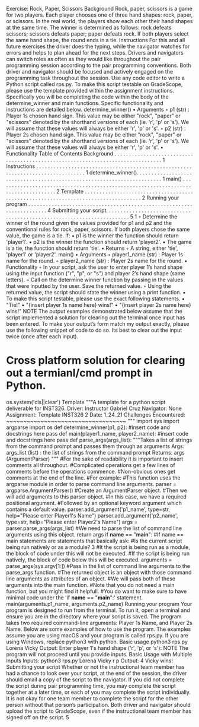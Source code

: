 Exercise: Rock, Paper, Scissors
Background
Rock, paper, scissors is a game for two players. Each player chooses one of three hand shapes: rock,
paper, or scissors. In the real world, the players show each other their hand shapes at the same
time. The winner is determined as follows: rock defeats scissors; scissors defeats paper; paper
defeats rock. If both players select the same hand shape, the round ends in a tie.
Instructions
For this and all future exercises the driver does the typing, while the navigator watches for errors
and helps to plan ahead for the next steps. Drivers and navigators can switch roles as often as they
would like throughout the pair programming session according to the pair programming
conventions. Both driver and navigator should be focused and actively engaged on the
programming task throughout the session.
Use any code editor to write a Python script called rps.py. To make this script testable on
GradeScope, please use the template provided within the assignment instructions. Specifically you
will be completing the code within the body of the determine_winner and main functions. Specific
functionality and instructions are detailed below.
determine_winner()
• Arguments
◦ p1 (str) : Player 1s chosen hand sign. This value may be either "rock", "paper" or "scissors"
denoted by the shorthand versions of each (ie. 'r', 'p' or 's'). We will assume that these values
will always be either 'r', 'p' or 's'.
◦ p2 (str) : Player 2s chosen hand sign. This value may be either "rock", "paper" or "scissors"
denoted by the shorthand versions of each (ie. 'r', 'p' or 's'). We will assume that these values
will always be either 'r', 'p' or 's'.
• Functionality
Table of Contents
Background . . . . . . . . . . . . . . . . . . . . . . . . . . . . . . . . . . . . . . . . . . . . . . . . . . . . . . . . . . . . . . . . . . . . . . . . . . . . . . . . 1
Instructions . . . . . . . . . . . . . . . . . . . . . . . . . . . . . . . . . . . . . . . . . . . . . . . . . . . . . . . . . . . . . . . . . . . . . . . . . . . . . . . . 1
determine_winner(). . . . . . . . . . . . . . . . . . . . . . . . . . . . . . . . . . . . . . . . . . . . . . . . . . . . . . . . . . . . . . . . . . . . . . . . 1
main() . . . . . . . . . . . . . . . . . . . . . . . . . . . . . . . . . . . . . . . . . . . . . . . . . . . . . . . . . . . . . . . . . . . . . . . . . . . . . . . . . . . 2
Template . . . . . . . . . . . . . . . . . . . . . . . . . . . . . . . . . . . . . . . . . . . . . . . . . . . . . . . . . . . . . . . . . . . . . . . . . . . . . . . . . . . 2
Running your program . . . . . . . . . . . . . . . . . . . . . . . . . . . . . . . . . . . . . . . . . . . . . . . . . . . . . . . . . . . . . . . . . . . . . . 4
Submitting your script. . . . . . . . . . . . . . . . . . . . . . . . . . . . . . . . . . . . . . . . . . . . . . . . . . . . . . . . . . . . . . . . . . . . . . . 5
1
◦ Determine the winner of the round given the values provided for p1 and p2 and the
conventional rules for rock, paper, scissors. If both players chose the same value, the game
is a tie. If:
▪ p1 is the winner the function should return 'player1'.
▪ p2 is the winner the function should return 'player2'.
▪ The game is a tie, the function should return 'tie'.
• Returns
◦ A string, either 'tie', 'player1' or 'player2'.
main()
• Arguments
◦ player1_name (str) : Player 1s name for the round.
◦ player2_name (str) : Player 2s name for the round.
• Functionality
◦ In your script, ask the user to enter player 1’s hand shape using the input function ("r", "p",
or "s") and player 2’s hand shape (same letters).
◦ Call on the determine winner function by passing in the values that were inputted by the
user. Save the returned value.
◦ Using the returned value, the script should state the winner using a print function.
▪ To make this script testable, please use the exact following statements.
▪ "Tie!"
▪ "{insert player 1s name here} wins!"
▪ "{insert player 2s name here} wins!"
NOTE
The output examples demonstrated below assume that the script implemented a
solution for clearing out the terminal once input has been entered. To make your
output’s form match my output exactly, please use the following snippet of code to
do so. Its best to clear out the input twice (once after each input).
# Cross platform solution for clearing out a termianl/cmd prompt in Python.
os.system('cls||clear')
Template
"""A template for a python script deliverable for INST326.
Driver: Instructor Gabriel Cruz
Navigator: None
Assignment: Template INST326
2
Date: 1_24_21
Challenges Encountered: ~~~~~~~~~~~~~~~~~~~~~~~~~~~~~~~~~~~
"""
import sys
import argparse
import os
def determine_winner(p1, p2):
  #insert code and docstrings here
  pass
def main(player1_name, player2_name):
  #insert code and docstrings here
  pass
def parse_args(args_list):
  """Takes a list of strings from the command prompt and passes them through as
arguments
  Args:
  args_list (list) : the list of strings from the command prompt
  Returns:
  args (ArgumentParser)
  """
  #For the sake of readability it is important to insert comments all throughout.
  #Complicated operations get a few lines of comments before the operations
commence.
  #Non-obvious ones get comments at the end of the line.
  #For example:
  #This function uses the argparse module in order to parse command line arguments.
  parser = argparse.ArgumentParser() #Create an ArgumentParser object.
  #Then we will add arguments to this parser object.
  #In this case, we have a required positional argument.
  #Followed by an optional keyword argument which contains a default value.
  parser.add_argument('p1_name', type=str, help="Please enter Player1's Name")
  parser.add_argument('p2_name', type=str, help="Please enter Player2's Name")
  args = parser.parse_args(args_list) #We need to parse the list of command line
arguments using this object.
  return args
if __name__ == "__main__":
  #If name == main statements are statements that basically ask:
  #Is the current script being run natively or as a module?
3
  #It the script is being run as a module, the block of code under this will not be
executed.
  #If the script is being run natively, the block of code below this will be
executed.
  arguments = parse_args(sys.argv[1:]) #Pass in the list of command line arguments
to the parse_args function.
  #The returned object is an object with those command line arguments as attributes
of an object.
  #We will pass both of these arguments into the main function.
  #Note that you do not need a main function, but you might find it helpfull.
  #You do want to make sure to have minimal code under the 'if __name__ ==
"__main__":' statement.
  main(arguments.p1_name, arguments.p2_name)
Running your program
Your program is designed to run from the terminal. To run it, open a terminal and ensure you are
in the directory where your script is saved.
The program takes two required command-line arguments: Player 1s Name, and Player 2s Name.
Below are some examples of how to use the program. The examples assume you are using macOS
and your program is called rps.py. If you are using Windows, replace python3 with python.
Basic usage
python3 rps.py Lorena Vicky
Output:
Enter player 1's hand shape ('r', 'p', or 's'):
NOTE The program will not proceed until you provide inputs.
Basic Usage with Multiple Inputs
Inputs:
python3 rps.py Lorena Vicky
r
p
Output:
4
Vicky wins!
Submitting your script
Whether or not the instructional team member has had a chance to look over your script, at the
end of the session, the driver should email a copy of the script to the navigator. If you did not
complete the script during pair programming time, you may complete the script together at a later
time, or each of you may complete the script individually. It is not okay for one team member to
complete the script for the other person without that person’s participation.
Both driver and navigator should upload the script to GradeScope, even if the instructional team
member has signed off on the script.
5